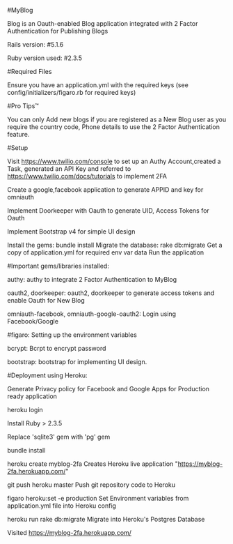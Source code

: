 #MyBlog

Blog is an Oauth-enabled Blog application integrated with 2 Factor Authentication for Publishing Blogs  

Rails version: #5.1.6

Ruby version used: #2.3.5

#Required Files

Ensure you have an application.yml with the required keys (see config/initializers/figaro.rb for required keys)

#Pro Tips™

You can only Add new blogs if you are registered as a New Blog user as you require the country code, Phone details to use the 2 Factor Authentication feature.

#Setup

Visit https://www.twilio.com/console to set up an Authy Account,created a Task, generated an API Key and referred to https://www.twilio.com/docs/tutorials to implement 2FA

Create a google,facebook application to generate APPID and key for omniauth

Implement Doorkeeper with Oauth to generate UID, Access Tokens for Oauth

Implement Bootstrap v4 for simple UI design

Install the gems: bundle install
Migrate the database: rake db:migrate
Get a copy of application.yml for required env var data
Run the application

#Important gems/libraries installed:

authy:
authy to integrate 2 Factor Authentication to MyBlog

oauth2, doorkeeper:
oauth2, doorkeeper to generate access tokens and enable Oauth for New Blog

omniauth-facebook, omniauth-google-oauth2:
Login using Facebook/Google

#figaro:
Setting up the environment variables

bcrypt:
Bcrpt to encrypt password

bootstrap:
bootstrap for implementing UI design.

#Deployment using Heroku:

Generate Privacy policy for Facebook and Google Apps for Production ready application

heroku login

Install Ruby > 2.3.5

Replace 'sqlite3' gem with 'pg' gem

bundle install

heroku create myblog-2fa
Creates Heroku live application "https://myblog-2fa.herokuapp.com/"

git push heroku master
Push git repository code to Heroku

figaro heroku:set -e production
Set Environment variables from application.yml file into Heroku config

heroku run rake db:migrate
Migrate into Heroku's Postgres Database

Visited https://myblog-2fa.herokuapp.com/


